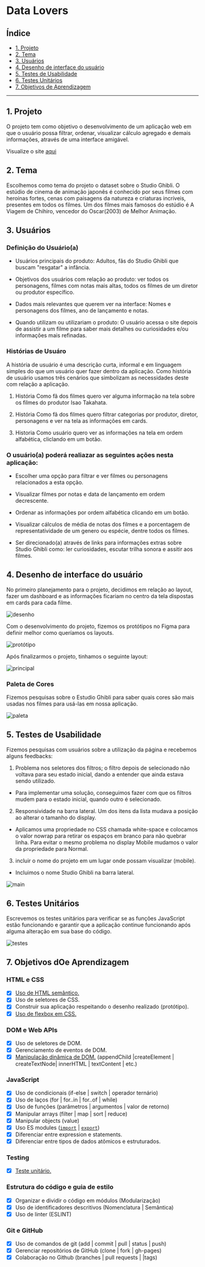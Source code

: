 # Data Lovers

## Índice

- [1. Projeto](#1-projeto)
- [2. Tema](#3-tema)
- [3. Usuários](#-usuários)
- [4. Desenho de interface do usuário](#4-desenho-de-interface-do-usuário)
- [5. Testes de Usabilidade](#5-teste-de-usabilidade)
- [6. Testes Unitários](#6-testes-unitário)
- [7. Objetivos de Aprendizagem](#7-objetivos-de-aprendizagem)

---

## 1. Projeto

O projeto tem como objetivo o desenvolvimento de um aplicação web em que o usuário possa filtrar, ordenar, visualizar cálculo agregado e demais informações, através de uma interface amigável.

Visualize o site [aqui](https://data-lovers-studio-ghibli.netlify.app/)

## 2. Tema

Escolhemos como tema do projeto o dataset sobre o Studio Ghibli. 
O estúdio de cinema de animação japonês é conhecido por seus filmes com heroínas fortes, cenas com paisagens da natureza e criaturas incríveis, presentes em todos os filmes. Um dos filmes mais famosos do estúdio é A Viagem de Chihiro, vencedor do Oscar(2003) de Melhor Animação.

## 3. Usuários

### Definição do Usuário(a)

- Usuários principais do produto: Adultos, fãs do Studio Ghibli que buscam "resgatar" a infância.

- Objetivos dos usuários com relação ao produto: ver todos os personagens, filmes com notas mais altas, todos os filmes de um diretor ou produtor específico.

- Dados mais relevantes que querem ver na interface: 
Nomes e personagens dos filmes, ano de lançamento e notas.

- Quando utilizam ou utilizariam o produto:
O usuário acessa o site depois de assistir a um filme para saber mais detalhes ou curiosidades e/ou informações mais refinadas. 

### Histórias de Usuáro

A história de usuário é uma descrição curta, informal e em linguagem simples do que um usuário quer fazer dentro da aplicação.
Como história de usuário usamos três cenários que simbolizam as necessidades deste com relação a aplicação.

1. História
Como fã dos filmes quero ver alguma informação na tela sobre os filmes do produtor Isao Takahata.

2. História
Como fã dos filmes quero filtrar categorias  por produtor, diretor, personagens e ver na tela as informações em cards.

3. Historia
Como usuário quero ver as informações na tela em ordem alfabética, cliclando em um botão.

### O usuário(a) poderá realiazar as seguintes ações nesta aplicação:

- Escolher uma opção para filtrar e ver filmes ou personagens relacionados a esta opção.

- Visualizar filmes por notas e data de lançamento em ordem decrescente.

- Ordenar as informações por ordem alfabética clicando em um botão. 

- Visualizar cálculos de média de notas dos filmes e a porcentagem de representatividade de um genero ou espécie, dentre todos os filmes.

- Ser direcionado(a) através de links para informações extras sobre Studio Ghibli como: ler curiosidades, escutar trilha sonora e assitir aos filmes.


## 4. Desenho de interface do usuário

No primeiro planejamento para o projeto, decidimos em relação ao layout, fazer um dashboard e as informações ficariam no centro da tela dispostas em cards para cada filme.

![desenho](https://github.com/palomacqueiroz/SAP006-data-lovers/blob/main/desenho.png)

Com o desenvolvimento do projeto, fizemos os protótipos no Figma para definir melhor como queríamos os layouts.

![protótipo](https://github.com/palomacqueiroz/SAP006-data-lovers/blob/main/prototipoBaixaFidelidade.png)

Após finalizarmos o projeto, tinhamos o seguinte layout:

![principal](https://github.com/palomacqueiroz/SAP006-data-lovers/blob/main/telaInicial.png)


### Paleta de Cores

Fizemos pesquisas sobre o Estudio Ghibli para saber quais cores são mais usadas nos filmes para usá-las em nossa aplicação.

![paleta](https://github.com/palomacqueiroz/SAP006-data-lovers/blob/main/paleta.png)


## 5. Testes de Usabilidade

Fizemos pesquisas com usuários sobre a utilização da página e recebemos alguns feedbacks:

1. Problema nos seletores dos filtros; o filtro depois de selecionado não voltava para seu estado inicial, dando a entender que ainda estava sendo utilizado.

- Para implementar uma solução, conseguimos fazer com que os filtros mudem para o estado inicial, quando outro é selecionado.

2. Responsividade na barra lateral. Um dos itens da lista mudava a posição ao alterar o tamanho do display.

- Aplicamos uma propriedade no CSS chamada white-space e colocamos o valor nowrap para retirar os espaços em branco para não quebrar linha. Para evitar o mesmo problema no display Mobile mudamos o valor da propriedade para Normal.

3. incluir o nome do projeto em um lugar onde possam visualizar (mobile).

- Incluimos o nome Studio Ghibli na barra lateral.

![main](https://github.com/palomacqueiroz/SAP006-data-lovers/blob/main/main.jpeg)

## 6. Testes Unitários

Escrevemos os testes unitários  para verificar se as funções JavaScript estão funcionando e garantir que a aplicação continue funcionando após alguma alteração em sua base do código.

![testes](https://github.com/palomacqueiroz/SAP006-data-lovers/blob/main/test.png)


## 7. Objetivos dOe Aprendizagem

### HTML e CSS

- [X] [Uso de HTML semântico.](https://developer.mozilla.org/en-US/docs/Glossary/Semantics#Semantics_in_HTML)
- [X] Uso de seletores de CSS.
- [X] Construir sua aplicação respeitando o desenho realizado (protótipo).
- [X] [Uso de flexbox em CSS.](https://css-tricks.com/snippets/css/a-guide-to-flexbox/)

### DOM e Web APIs

- [X] Uso de seletores de DOM.
- [X] Gerenciamento de eventos de DOM.
- [X] [Manipulação dinâmica de DOM.](https://developer.mozilla.org/pt-BR/docs/DOM/Referencia_do_DOM/Introdu%C3%A7%C3%A3o) (appendChild |createElement | createTextNode| innerHTML | textContent | etc.)

### JavaScript

- [X] Uso de condicionais (if-else | switch | operador ternário)
- [X] Uso de laços (for | for..in | for..of | while)
- [X] Uso de funções (parâmetros | argumentos | valor de retorno)
- [X] Manipular arrays (filter | map | sort | reduce)
- [X] Manipular objects (value)
- [X] Uso ES modules ([`import`](https://developer.mozilla.org/en-US/docs/Web/JavaScript/Reference/Statements/import) | [`export`](https://developer.mozilla.org/en-US/docs/Web/JavaScript/Reference/Statements/export))
- [X] Diferenciar entre expression e statements.
- [X] Diferenciar entre tipos de dados atômicos e estruturados.

### Testing

- [X] [Teste unitário.](https://jestjs.io/docs/pt-BR/getting-started)

### Estrutura do código e guia de estilo

- [X] Organizar e dividir o código em módulos (Modularização)
- [X] Uso de identificadores descritivos (Nomenclatura | Semântica)
- [X] Uso de linter (ESLINT)

### Git e GitHub

- [X] Uso de comandos de git (add | commit | pull | status | push)
- [X] Gerenciar repositórios de GitHub (clone | fork | gh-pages)
- [X] Colaboração no Github (branches | pull requests | |tags)
